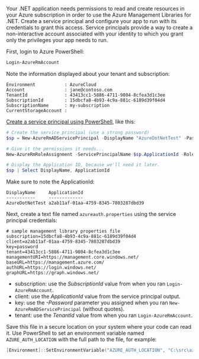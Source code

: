 Your .NET application needs permissions to read and create resources in your Azure subscription in order to use the Azure Management Libraries for .NET. Create a service principal and configure your app to run with its credentials to grant this access. Service principals provide a way to create a non-interactive account associated with your identity to which you grant only the privileges your app needs to run.

First, login to Azure PowerShell:

```powershell
Login-AzureRmAccount
```

Note the information displayed about your tenant and subscription:

```plaintext
Environment           : AzureCloud
Account               : jane@contoso.com
TenantId              : 43413cc1-5886-4711-9804-8cfea3d1c3ee
SubscriptionId        : 15dbcfa8-4b93-4c9a-881c-6189d39f04d4
SubscriptionName      : my-subscription
CurrentStorageAccount : 
```

[Create a service principal using PowerShell](/powershell/azure/create-azure-service-principal-azureps), like this:

```powershell
# Create the service principal (use a strong password)
$sp = New-AzureRmADServicePrincipal -DisplayName "AzureDotNetTest" -Password "password"

# Give it the permissions it needs...
New-AzureRmRoleAssignment -ServicePrincipalName $sp.ApplicationId -RoleDefinitionName Contributor

# Display the Application ID, because we'll need it later.
$sp | Select DisplayName, ApplicationId
```

Make sure to note the ApplicationId:

```plaintext
DisplayName     ApplicationId
-----------     -------------
AzureDotNetTest a2ab11af-01aa-4759-8345-7803287dbd39
```

Next, create a text file named `azureauth.properties` using the service principal credentials:

```plaintext
# sample management library properties file
subscription=15dbcfa8-4b93-4c9a-881c-6189d39f04d4
client=a2ab11af-01aa-4759-8345-7803287dbd39
key=password
tenant=43413cc1-5886-4711-9804-8cfea3d1c3ee
managementURI=https://management.core.windows.net/
baseURL=https://management.azure.com/
authURL=https://login.windows.net/
graphURL=https://graph.windows.net/
```

- subscription: use the *SubscriptionId* value from when you ran `Login-AzureRmAccount`.
- client: use the *ApplicationId* value from the service principal output.
- key: use the *-Password* parameter you assigned when you ran `New-AzureRmADServicePrincipal` (without quotes).
- tenant: use the *TenantId* value from when you ran `Login-AzureRmAccount`.

Save this file in a secure location on your system where your code can read it. Use PowerShell to set an environment variable named `AZURE_AUTH_LOCATION` with the full path to the file, for example:

```powershell
[Environment]::SetEnvironmentVariable("AZURE_AUTH_LOCATION", "C:\src\azureauth.properties", "User")
```